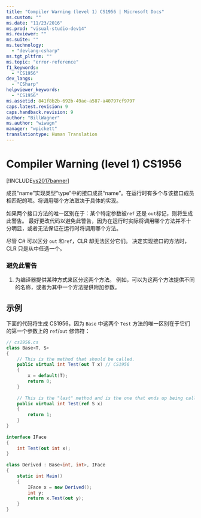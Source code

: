 ```yaml
---
title: "Compiler Warning (level 1) CS1956 | Microsoft Docs"
ms.custom: ""
ms.date: "11/23/2016"
ms.prod: "visual-studio-dev14"
ms.reviewer: ""
ms.suite: ""
ms.technology: 
  - "devlang-csharp"
ms.tgt_pltfrm: ""
ms.topic: "error-reference"
f1_keywords: 
  - "CS1956"
dev_langs: 
  - "CSharp"
helpviewer_keywords: 
  - "CS1956"
ms.assetid: 841f8b2b-692b-49ae-a587-a40797cf9797
caps.latest.revision: 9
caps.handback.revision: 9
author: "BillWagner"
ms.author: "wiwagn"
manager: "wpickett"
translationtype: Human Translation
---
```

# Compiler Warning (level 1) CS1956
[!INCLUDE[vs2017banner](../../../csharp/includes/vs2017banner.md)]

成员“name”实现类型“type”中的接口成员“name”。在运行时有多个与该接口成员相匹配的项。将调用哪个方法取决于具体的实现。  
  
 如果两个接口方法的唯一区别在于：某个特定参数被`ref` 还是 `out`标记，则将生成此警告。  最好更改代码以避免此警告，因为在运行时实际将调用哪个方法并不十分明显，或者无法保证在运行时将调用哪个方法。  
  
 尽管 C\# 可以区分 `out` 和`ref`，CLR 却无法区分它们。  决定实现接口的方法时，CLR 只是从中任选一个。  
  
### 避免此警告  
  
1.  为编译器提供某种方式来区分这两个方法。  例如，可以为这两个方法提供不同的名称，或者为其中一个方法提供附加参数。  
  
## 示例  
 下面的代码将生成 CS1956，因为 `Base` 中这两个 `Test` 方法的唯一区别在于它们的第一个参数上的 `ref`\/`out` 修饰符：  
  
```c#  
// cs1956.cs  
class Base<T, S>  
{  
    // This is the method that should be called.  
    public virtual int Test(out T x) // CS1956  
    {  
        x = default(T);  
        return 0;  
    }  
  
    // This is the "last" method and is the one that ends up being called  
    public virtual int Test(ref S x)  
    {  
        return 1;  
    }  
}  
  
interface IFace  
{  
    int Test(out int x);  
}  
  
class Derived : Base<int, int>, IFace  
{  
    static int Main()  
    {  
        IFace x = new Derived();  
        int y;  
        return x.Test(out y);  
    }  
}  
```